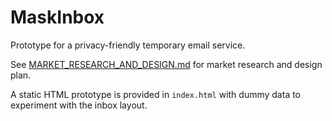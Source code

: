 # MaskInbox

Prototype for a privacy-friendly temporary email service.

See [MARKET_RESEARCH_AND_DESIGN.md](MARKET_RESEARCH_AND_DESIGN.md) for market research and design plan.


A static HTML prototype is provided in `index.html` with dummy data to experiment with the inbox layout.

